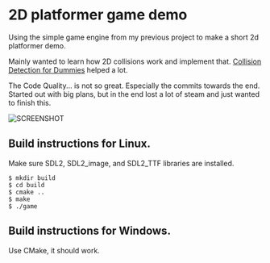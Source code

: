# 2D platformer game demo

Using the simple game engine from my previous project to make a short 2d platformer demo.

Mainly wanted to learn how 2D collisions work and implement that. [Collision Detection for Dummies](https://katyscode.wordpress.com/2013/01/18/2d-platform-games-collision-detection-for-dummies/comment-page-1/#comment-33272) helped a lot.

The Code Quality... is not so great. Especially the commits towards the end. Started out with big plans, but in the end lost a lot of steam and just wanted to finish this.

![SCREENSHOT](https://lh4.googleusercontent.com/TbHGWthwMYMNJN4zc1fXUUcv0cX-V_JD_pCCegMyogYINPBc3WYmJlwHr6BJIZ2vHDxR65zc8Qf722QajHI0=w1920-h974-rw)

## Build instructions for Linux.

Make sure SDL2, SDL2_image, and SDL2_TTF libraries are installed.

```
$ mkdir build
$ cd build
$ cmake ..
$ make
$ ./game
```
## Build instructions for Windows.
Use CMake, it should work.
